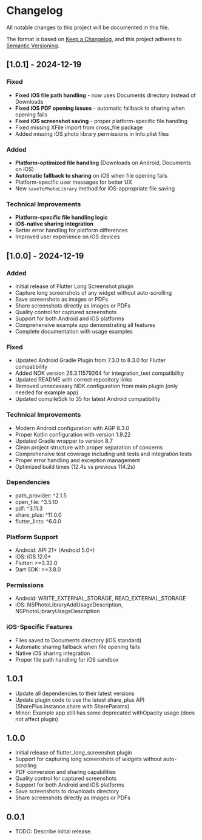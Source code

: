 # Changelog

All notable changes to this project will be documented in this file.

The format is based on [Keep a Changelog](https://keepachangelog.com/en/1.0.0/),
and this project adheres to [Semantic Versioning](https://semver.org/spec/v2.0.0.html).

## [1.0.1] - 2024-12-19

### Fixed

- **Fixed iOS file path handling** - now uses Documents directory instead of Downloads
- **Fixed iOS PDF opening issues** - automatic fallback to sharing when opening fails
- **Fixed iOS screenshot saving** - proper platform-specific file handling
- Fixed missing XFile import from cross_file package
- Added missing iOS photo library permissions in Info.plist files

### Added

- **Platform-optimized file handling** (Downloads on Android, Documents on iOS)
- **Automatic fallback to sharing** on iOS when file opening fails
- Platform-specific user messages for better UX
- New `saveToPhotoLibrary` method for iOS-appropriate file saving

### Technical Improvements

- **Platform-specific file handling logic**
- **iOS-native sharing integration**
- Better error handling for platform differences
- Improved user experience on iOS devices

## [1.0.0] - 2024-12-19

### Added

- Initial release of Flutter Long Screenshot plugin
- Capture long screenshots of any widget without auto-scrolling
- Save screenshots as images or PDFs
- Share screenshots directly as images or PDFs
- Quality control for captured screenshots
- Support for both Android and iOS platforms
- Comprehensive example app demonstrating all features
- Complete documentation with usage examples

### Fixed

- Updated Android Gradle Plugin from 7.3.0 to 8.3.0 for Flutter compatibility
- Added NDK version 26.3.11579264 for integration_test compatibility
- Updated README with correct repository links
- Removed unnecessary NDK configuration from main plugin (only needed for example app)
- Updated compileSdk to 35 for latest Android compatibility

### Technical Improvements

- Modern Android configuration with AGP 8.3.0
- Proper Kotlin configuration with version 1.9.22
- Updated Gradle wrapper to version 8.7
- Clean project structure with proper separation of concerns
- Comprehensive test coverage including unit tests and integration tests
- Proper error handling and exception management
- Optimized build times (12.4s vs previous 114.2s)

### Dependencies

- path_provider: ^2.1.5
- open_file: ^3.5.10
- pdf: ^3.11.3
- share_plus: ^11.0.0
- flutter_lints: ^6.0.0

### Platform Support

- Android: API 21+ (Android 5.0+)
- iOS: iOS 12.0+
- Flutter: >=3.32.0
- Dart SDK: >=3.8.0

### Permissions

- Android: WRITE_EXTERNAL_STORAGE, READ_EXTERNAL_STORAGE
- iOS: NSPhotoLibraryAddUsageDescription, NSPhotoLibraryUsageDescription

### iOS-Specific Features

- Files saved to Documents directory (iOS standard)
- Automatic sharing fallback when file opening fails
- Native iOS sharing integration
- Proper file path handling for iOS sandbox

## 1.0.1

- Update all dependencies to their latest versions
- Update plugin code to use the latest share_plus API (SharePlus.instance.share with ShareParams)
- Minor: Example app still has some deprecated withOpacity usage (does not affect plugin)

## 1.0.0

- Initial release of flutter_long_screenshot plugin
- Support for capturing long screenshots of widgets without auto-scrolling
- PDF conversion and sharing capabilities
- Quality control for captured screenshots
- Support for both Android and iOS platforms
- Save screenshots to downloads directory
- Share screenshots directly as images or PDFs

## 0.0.1

- TODO: Describe initial release.
